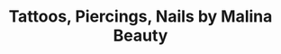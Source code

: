 ---
title: "Tattoos, Piercings, Nails by Malina Beauty"
url: /torrox-costa/tattoos-piercings-nails-by-malina-beauty/
shop: Tattoo
---